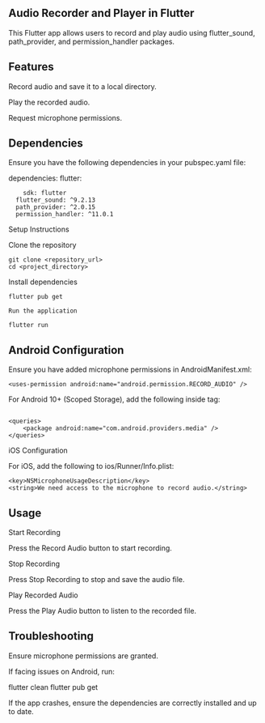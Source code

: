 ## Audio Recorder and Player in Flutter

This Flutter app allows users to record and play audio using flutter_sound, path_provider, and permission_handler packages.

## Features

Record audio and save it to a local directory.

Play the recorded audio.

Request microphone permissions.

## Dependencies

Ensure you have the following dependencies in your pubspec.yaml file:

dependencies:
  flutter:

```
    sdk: flutter
  flutter_sound: ^9.2.13
  path_provider: ^2.0.15
  permission_handler: ^11.0.1
```

Setup Instructions

Clone the repository

```
git clone <repository_url>
cd <project_directory>
```

Install dependencies

```
flutter pub get

Run the application

flutter run
```

## Android Configuration

Ensure you have added microphone permissions in AndroidManifest.xml:

```
<uses-permission android:name="android.permission.RECORD_AUDIO" />
```

For Android 10+ (Scoped Storage), add the following inside <application> tag:

```

<queries>
    <package android:name="com.android.providers.media" />
</queries>
```

iOS Configuration

For iOS, add the following to ios/Runner/Info.plist:

```
<key>NSMicrophoneUsageDescription</key>
<string>We need access to the microphone to record audio.</string>
```

## Usage

Start Recording

Press the Record Audio button to start recording.

Stop Recording

Press Stop Recording to stop and save the audio file.

Play Recorded Audio

Press the Play Audio button to listen to the recorded file.

## Troubleshooting

Ensure microphone permissions are granted.

If facing issues on Android, run:

flutter clean
flutter pub get

If the app crashes, ensure the dependencies are correctly installed and up to date.
